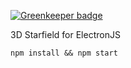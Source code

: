 
[![Greenkeeper badge](https://badges.greenkeeper.io/kierandenshi/electron-starfield.svg)](https://greenkeeper.io/)

3D Starfield for ElectronJS

`npm install && npm start`
